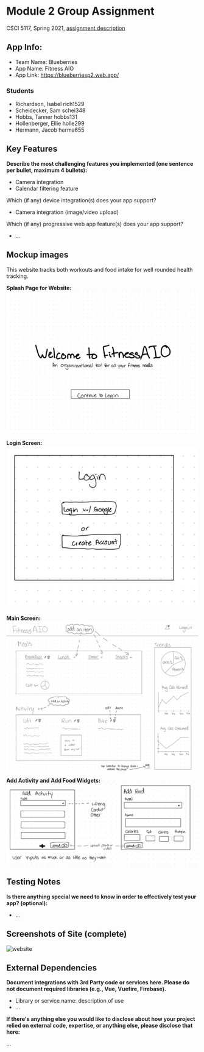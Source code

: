 # Module 2 Group Assignment

CSCI 5117, Spring 2021, [assignment description](https://canvas.umn.edu/courses/217951/pages/project-2)

## App Info:

* Team Name: Blueberries
* App Name: Fitness AIO
* App Link: <https://blueberriesp2.web.app/>

### Students

* Richardson, Isabel rich1529
* Scheidecker, Sam schei348
* Hobbs, Tanner hobbs131
* Hollenberger, Ellie holle299
* Hermann, Jacob herma655


## Key Features

**Describe the most challenging features you implemented
(one sentence per bullet, maximum 4 bullets):**

* Camera integration 
* Calendar filtering feature

Which (if any) device integration(s) does your app support?

* Camera integration (image/video upload)

Which (if any) progressive web app feature(s) does your app support?

* ...



## Mockup images
This website tracks both workouts and food intake for well rounded health tracking.

**Splash Page for Website:**
![](/mockup/SplashPage.JPG)

**Login Screen:**
![](/mockup/LoginScreen.JPG)

**Main Screen:**
![](/mockup/MainSite.JPG)

**Add Activity and Add Food Widgets:**
![](/mockup/AddFoodorActivity.JPG)

## Testing Notes

**Is there anything special we need to know in order to effectively test your app? (optional):**

* ...



## Screenshots of Site (complete)
![website](https://user-images.githubusercontent.com/60115853/116908634-c1702480-ac08-11eb-96ed-381488ef3a3a.png)

## External Dependencies

**Document integrations with 3rd Party code or services here.
Please do not document required libraries (e.g., Vue, Vuefire, Firebase).**

* Library or service name: description of use
* ...

**If there's anything else you would like to disclose about how your project
relied on external code, expertise, or anything else, please disclose that
here:**

...
